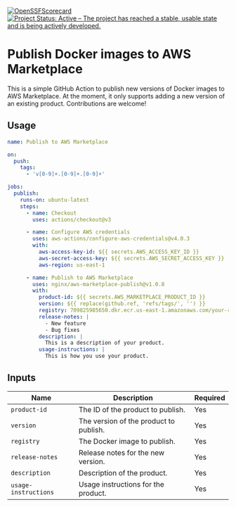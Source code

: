 <!-- markdownlint-disable-next-line first-line-h1 -->
[![OpenSSFScorecard](https://api.securityscorecards.dev/projects/github.com/nginx/aws-marketplace-publish/badge)](https://scorecard.dev/viewer/?uri=github.com/nginx/aws-marketplace-publish)
[![Project Status: Active – The project has reached a stable, usable state and is being actively developed.](https://www.repostatus.org/badges/latest/active.svg)](https://www.repostatus.org/#active)

# Publish Docker images to AWS Marketplace

This is a simple GitHub Action to publish new versions of Docker images to AWS Marketplace.
At the moment, it only supports adding a new version of an existing product. Contributions are welcome!

## Usage

```yaml
name: Publish to AWS Marketplace

on:
  push:
    tags:
      - 'v[0-9]+.[0-9]+.[0-9]+'

jobs:
  publish:
    runs-on: ubuntu-latest
    steps:
      - name: Checkout
        uses: actions/checkout@v3

      - name: Configure AWS credentials
        uses: aws-actions/configure-aws-credentials@v4.0.3
        with:
          aws-access-key-id: ${{ secrets.AWS_ACCESS_KEY_ID }}
          aws-secret-access-key: ${{ secrets.AWS_SECRET_ACCESS_KEY }}
          aws-region: us-east-1

      - name: Publish to AWS Marketplace
        uses: nginx/aws-marketplace-publish@v1.0.8
        with:
          product-id: ${{ secrets.AWS_MARKETPLACE_PRODUCT_ID }}
          version: ${{ replace(github.ref, 'refs/tags/', '') }}
          registry: 709825985650.dkr.ecr.us-east-1.amazonaws.com/your-repo:tag
          release-notes: |
            - New feature
            - Bug fixes
          description: |
            This is a description of your product.
          usage-instructions: |
            This is how you use your product.
```

## Inputs

| Name | Description | Required |
| --- | --- | --- |
| `product-id` | The ID of the product to publish. | Yes |
| `version` | The version of the product to publish. | Yes |
| `registry` | The Docker image to publish. | Yes |
| `release-notes` | Release notes for the new version. | Yes |
| `description` | Description of the product. | Yes |
| `usage-instructions` | Usage instructions for the product. | Yes |
